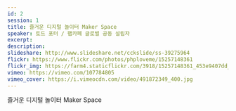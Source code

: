 ```yaml
---
id: 2
session: 1
title: 즐거운 디지털 놀이터 Maker Space
speaker: 토드 포터 / 팹카페 글로벌 공동 설립자
excerpt:
description:
slideshare: http://www.slideshare.net/cckslide/ss-39275964
flickr: https://www.flickr.com/photos/phploveme/15257148361
flickr_img: https://farm4.staticflickr.com/3918/15257148361_453e9407dd_c.jpg
vimeo: https://vimeo.com/107784805
vimeo_cover: https://i.vimeocdn.com/video/491872349_400.jpg
---
```


즐거운 디지털 놀이터 Maker Space
